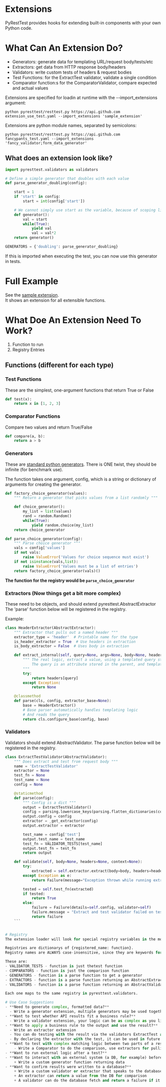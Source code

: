 # Extensions
PyRestTest provides hooks for extending built-in components with your own Python code.  

# What Can An Extension Do?
- Generators: generate data for templating URL/request body/tests/etc
- Extractors: get data from HTTP response body/headers
- Validators: write custom tests of headers & request bodies
- Test Functions: for the ExtractTest validator, validate a single condition
- Comparator function:s for the ComparatorValidator, compare expected and actual values

Extensions are specified for loadin at runtime with the --import_extensions argument:
```shell
python pyresttest/resttest.py https://api.github.com extension_use_test.yaml --import_extensions 'sample_extension'
```

Extensions are python module names, separated by semicolons:
```shell
python pyresttest/resttest.py https://api.github.com fancypants_test.yaml --import_extensions 'fancy_validator;form_data_generator'
```

## What does an extension look like?
```python
import pyresttest.validators as validators

# Define a simple generator that doubles with each value
def parse_generator_doubling(config):

    start = 1
    if 'start' in config:
        start = int(config['start'])

    # We cannot simply use start as the variable, because of scoping limitations
    def generator():
        val = start
        while(True):
            yield val
            val = val*2
    return generator()

GENERATORS = {'doubling': parse_generator_doubling}
```

If this is imported when executing the test, you can now use this generator in tests. 

# Full Example
See the [sample extension](sample_extension.py).  
It shows an extension for all extensible functions. 


# What Doe An Extension Need To Work?

1. Function to run 
2. Registry Entries

## Functions (different for each type)

### Test Functions
These are the simplest, one-argument functions that return True or False
```python
def test(x):
    return x in [1, 2, 3]
```

### Comparator Functions
Compare two values and return True/False
```python
def compare(a, b):
    return a > b
```

### Generators 
These are [standard python generators](https://wiki.python.org/moin/Generators).
There is ONE twist, they should be infinite (for benchmark use).

The function takes one argument, config, which is a string or dictionary of arguments for creating the generator. 

```python 
def factory_choice_generator(values):
    """ Return a generator that picks values from a list randomly """

    def choice_generator():
        my_list = list(values)
        rand = random.Random()
        while(True):
            yield random.choice(my_list)
    return choice_generator

def parse_choice_generator(config):
    """ Parse choice generator """
    vals = config['values']
    if not vals:
        raise ValueError('Values for choice sequence must exist')
    if not isinstance(vals,list):
        raise ValueError('Values must be a list of entries')
    return factory_choice_generator(vals)()
```

**The function for the registry would be ```parse_choice_generator```**

### Extractors (Now things get a bit more complex)
These need to be objects, and should extend pyresttest.AbstractExtractor
The 'parse' function below will be registered in the registry. 

Example:
```python
class HeaderExtractor(AbstractExtractor):
    """ Extractor that pulls out a named header """
    extractor_type = 'header'  # Printable name for the type
    is_header_extractor = True  # Use headers in extraction
    is_body_extractor = False  # Uses body in extraction

    def extract_internal(self, query=None, args=None, body=None, headers=None):
        """ The real logic, extract a value, using a templated query string and args
            The query is an attribute stored in the parent, and templating is used
        """
        try:
            return headers[query]
        except Exception:
            return None

    @classmethod
    def parse(cls, config, extractor_base=None):
        base = HeaderExtractor()
        # Base parser automatically handles templating logic
        # And reads the query
        return cls.configure_base(config, base)
```

### Validators 
Validators should extend AbstractValidator. 
The parse function below will be registered in the registry. 

```python
class ExtractTestValidator(AbstractValidator):
    """ Does extract and test from request body """
    name = 'ExtractTestValidator'
    extractor = None
    test_fn = None
    test_name = None
    config = None

    @staticmethod
    def parse(config):
        """ Config is a dict """
        output = ExtractTestValidator()
        config = parsing.lowercase_keys(parsing.flatten_dictionaries(config))
        output.config = config
        extractor = _get_extractor(config)
        output.extractor = extractor

        test_name = config['test']
        output.test_name = test_name
        test_fn = VALIDATOR_TESTS[test_name]
        output.test_fn = test_fn
        return output

    def validate(self, body=None, headers=None, context=None):
        try:
            extracted = self.extractor.extract(body=body, headers=headers, context=context)
        except Exception as e:
            return Failure(message="Exception thrown while running extraction from body", details=e, validator=self)

        tested = self.test_fn(extracted)
        if tested:
            return True
        else:
            failure = Failure(details=self.config, validator=self)
            failure.message = "Extract and test validator failed on test: {0}({1})".format(self.test_name, extracted)
            return failure
    ```


# Registry
The extension loader will look for special registry variables in the module and attempt to load them. 

Registries are dictionarys of {registered_name: function}. 
Registry names are ALWAYS case-insensitive, since they are keywords for the YAML syntax. 

These are:
- VALIDATOR_TESTS - function is just thetest function
- COMPARATORS - function is just the comparison function
- GENERATORS - function is a parse function to get a generator
- EXTRACTORS - function is a parse function returning an AbstractExtractor implementation
- VALIDATORS - function is a parse function returning an AbstractValidator implementation

Each one maps to the same registry in pyresttest.validators. 

# Use Case Suggestions
- **Need to generate complex, formatted data?**  
  - Write a generator extension, multiple generators may be used together to yield pieces of a result.
- **Want to test whether API results fit a business rule?** 
  - Write a validator extension, your logic can be as complex as you like
- **Want to apply a business rule to the output and use the result?** 
  - Write an extractor extension
  - You can do testing with the result via the validators ExtractTest and ComparatorValidator 
  - By declaring the extractor with the test, it can be used in future tests
- **Want to test with complex matching logic between two parts of a response?**
    - Write a Comparator to do the comparison, use extractors for pulling out the components
- **Want to run external logic after a test?**
- **Want to interact with an external system (a DB, for example) before tests?**    
    + Write a custom generator function returning data
- **Want to confirm results were written to a database?**
    + Write a custom validator or extractor that speaks to the database
    + An extractor can return a value from the DB for comparison
    + A validator can do the database fetch and return a failure if it was not right


